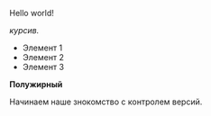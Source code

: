Hello world!

*курсив.*

* Элемент 1
* Элемент 2
* Элемент 3

**Полужирный**

Начинаем наше знокомство с контролем версий.
